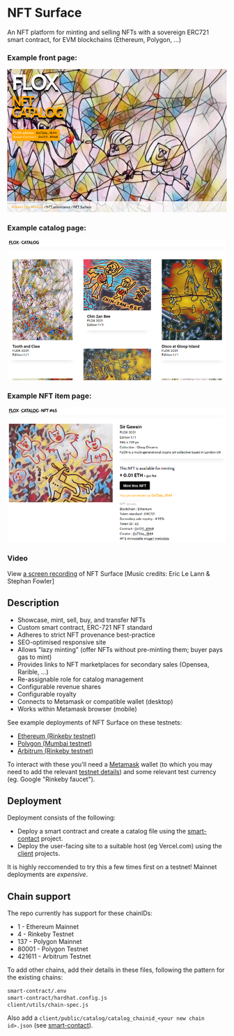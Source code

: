 # NFT Surface

An NFT platform for minting and selling NFTs with a sovereign ERC721 smart contract, for EVM blockchains (Ethereum, Polygon, ...) 

### Example front page:

![NFT display/minting page](/docs/front.png?raw=true "NFT display/minting page")

### Example catalog page:

![NFT gallery page](/docs/catalog.png?raw=true "NFT gallery page")

### Example NFT item page:

![NFT display/minting page](/docs/nft.png?raw=true "NFT display/minting page")

### Video

View [a screen recording](https://photos.google.com/share/AF1QipOCXujeQ6RovqSewodsY6nSk4Sa46eViRzjjlekzoxDEMJ9-VZbCPjeBj7UFQnIvw/photo/AF1QipMyCD13dLabWzr23UmUROluZzrTa6Z16r3UB8si?key=YnJpTFJ4bThOVzVVOFd6aHplN1VHOXBlTVRfenhB) of NFT Surface [Music credits: Eric Le Lann & Stephan Fowler]

## Description

* Showcase, mint, sell, buy, and transfer NFTs
* Custom smart contract, ERC-721 NFT standard
* Adheres to strict NFT provenance best-practice
* SEO-optimised responsive site
* Allows "lazy minting" (offer NFTs without pre-minting them; buyer pays gas to mint)
* Provides links to NFT marketplaces for secondary sales (Opensea, Rarible, ...)
* Re-assignable role for catalog management
* Configurable revenue shares
* Configurable royalty
* Connects to Metamask or compatible wallet (desktop)
* Works within Metamask browser (mobile)

See example deployments of NFT Surface on these testnets:
- [Ethereum (Rinkeby testnet)](https://nft-surface.vercel.app/)
- [Polygon (Mumbai testnet)](https://nft-surface-polygon.vercel.app/)
- [Arbitrum (Rinkeby testnet)](https://nft-surface-arbitrum.vercel.app/)

To interact with these you'll need a [Metamask](https://metamask.io/) wallet (to which you may need to add the relevant [testnet details](https://chainlist.org/)) and some relevant test currency (eg. Google "Rinkeby faucet").

## Deployment

Deployment consists of the following:

* Deploy a smart contract and create a catalog file using the [smart-contact](/smart-contract/) project.
* Deploy the user-facing site to a suitable host (eg Vercel.com) using the [client](/client/) projects.

It is highly reccomended to try this a few times first on a testnet! Mainnet deployments are _expensive_.

## Chain support

The repo currently has support for these chainIDs:
* 1 - Ethereum Mainnet
* 4 - Rinkeby Testnet
* 137 - Polygon Mainnet
* 80001 - Polygon Testnet
* 421611 - Arbitrum Testnet

To add other chains, add their details in these files, following the pattern for the existing chains:
```
smart-contract/.env
smart-contract/hardhat.config.js
client/utils/chain-spec.js
```
Also add a `client/public/catalog/catalog_chainid_<your new chain id>.json` (see [smart-contact](/smart-contract/)).